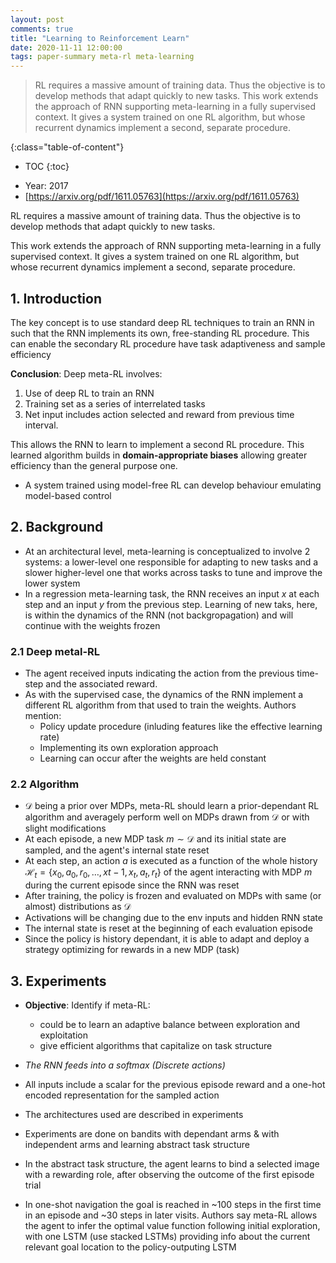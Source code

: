 ```yaml
---
layout: post
comments: true
title: "Learning to Reinforcement Learn"
date: 2020-11-11 12:00:00
tags: paper-summary meta-rl meta-learning
---
```


> RL requires a massive amount of training data. Thus the objective is to develop methods that adapt quickly to new tasks.
> This work extends the approach of RNN supporting meta-learning in a fully supervised context. It gives a system trained on one RL algorithm, but whose recurrent dynamics implement a second, separate procedure.
<!--more-->

{:class="table-of-content"}
* TOC
{:toc}

- Year: 2017
- [https://arxiv.org/pdf/1611.05763](https://arxiv.org/pdf/1611.05763)

RL requires a massive amount of training data. Thus the objective is to develop methods that adapt quickly to new tasks.

This work extends the approach of RNN supporting meta-learning in a fully supervised context. It gives a system trained on one RL algorithm, but whose recurrent dynamics implement a second, separate procedure.

## 1. Introduction

The key concept is to use standard deep RL techniques to train an RNN in such that the RNN implements its own, free-standing RL procedure. This can enable the secondary RL procedure have task adaptiveness and sample efficiency

**Conclusion**:
Deep meta-RL involves:

1. Use of deep RL to train an RNN
2. Training set as a series of interrelated tasks
3. Net input includes action selected and reward from previous time interval.

This allows the RNN to learn to implement a second RL procedure. This learned algorithm builds in **domain-appropriate biases** allowing greater efficiency than the general purpose one.

- A system trained using model-free RL can develop behaviour emulating model-based control

## 2. Background

- At an architectural level, meta-learning is conceptualized to involve 2 systems: a lower-level one responsible for adapting to new tasks and a slower higher-level one that works across tasks to tune and improve the lower system
- In a regression meta-learning task, the RNN receives an input $x$ at each step and an input $y$ from the previous step. Learning of new taks, here, is within the dynamics of the RNN (not backgropagation) and will continue with the weights frozen

### 2.1 Deep metal-RL

- The agent received inputs indicating the action from the previous time-step and the associated reward.
- As with the supervised case, the dynamics of the RNN implement a different RL algorithm from that used to train the weights. Authors mention:
    - Policy update procedure (inluding features like the effective learning rate)
    - Implementing its own exploration approach
    - Learning can occur after the weights are held constant

### 2.2 Algorithm

- $\mathcal{D}$  being a prior over MDPs, meta-RL should learn a prior-dependant RL algorithm and averagely perform well on MDPs drawn from  $\mathcal{D}$ or with slight modifications
- At each episode, a new MDP task $m \sim \mathcal{D}$ and its initial state are sampled, and the agent's internal state reset
- At each step, an action $a$ is executed as a function of the whole history  $\mathcal{H}_t =  \{x_0, a_0, r_0, \dots, x{t-1}, x_t, a_t, r_t\}$  of the agent interacting with MDP $m$ during the current episode since the RNN was reset
- After training, the policy is frozen and evaluated on MDPs with same (or almost) distributions as $\mathcal{D}$
- Activations will be changing due to the env inputs and hidden RNN state
- The internal state is reset at the beginning of each evaluation episode
- Since the policy is history dependant, it is able to adapt and deploy a strategy optimizing for rewards in a new MDP (task)

## 3. Experiments

- **Objective**: Identify if meta-RL:
    - could be to learn an adaptive balance between exploration and exploitation
    - give efficient algorithms that capitalize on task structure
- *The RNN feeds into a softmax (Discrete actions)*
- All inputs include a scalar for the previous episode reward and a one-hot encoded representation for the sampled action
- The architectures used are described in experiments

- Experiments are done on bandits with dependant arms & with independent arms and learning abstract task structure
- In the abstract task structure, the agent learns to bind a selected image with a rewarding role, after observing the outcome of the first episode trial
- In one-shot navigation the goal is reached in ~100 steps in the first time in an episode and ~30 steps in later visits. Authors say meta-RL allows the agent to infer the optimal value function following initial exploration, with one LSTM (use stacked LSTMs) providing info about the current relevant goal location to the policy-outputing LSTM

